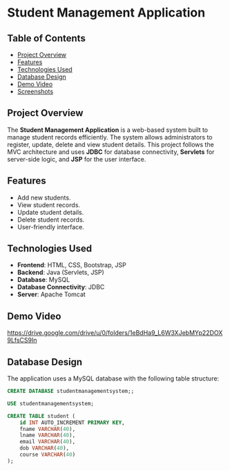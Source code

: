 # Student Management Application

## Table of Contents
- [Project Overview](#project-overview)
- [Features](#features)
- [Technologies Used](#technologies-used)
- [Database Design](#database-design)
- [Demo Video](#demo-video)
- [Screenshots](#screenshots)

## Project Overview
The **Student Management Application** is a web-based system built to manage student records efficiently. The system allows administrators to register, update, delete and view student details. This project follows the MVC architecture and uses **JDBC** for database connectivity, **Servlets** for server-side logic, and **JSP** for the user interface.

## Features
- Add new students.
- View student records.
- Update student details.
- Delete student records.
- User-friendly interface.

## Technologies Used
- **Frontend**: HTML, CSS, Bootstrap, JSP
- **Backend**: Java (Servlets, JSP)
- **Database**: MySQL
- **Database Connectivity**: JDBC
- **Server**: Apache Tomcat

## Demo Video
https://drive.google.com/drive/u/0/folders/1eBdHa9_L6W3XJebMYp22DOX9LfsCS9In

## Database Design
The application uses a MySQL database with the following table structure:

```sql
CREATE DATABASE studentmanagementsystem;;

USE studentmanagementsystem;

CREATE TABLE student (
    id INT AUTO_INCREMENT PRIMARY KEY,
    fname VARCHAR(40),
    lname VARCHAR(40),
    email VARCHAR(40),
    dob VARCHAR(40),
    course VARCHAR(40)
);

